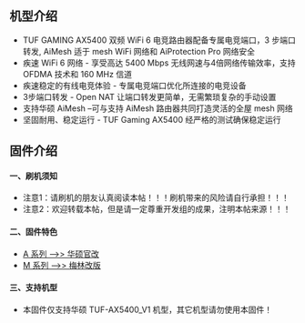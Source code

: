 ## 机型介绍
* TUF GAMING AX5400 双频 WiFi 6 电竞路由器配备专属电竞端口，3 步端口转发, AiMesh 适于 mesh WiFi 网络和 AiProtection Pro 网络安全
* 疾速 WiFi 6 网络 - 享受高达 5400 Mbps 无线网速与4倍网络传输效率，支持 OFDMA 技术和 160 MHz 信道
* 疾速稳定的有线电竞体验 - 专属电竞端口优化所连接的电竞设备
* 3步端口转发 - Open NAT 让端口转发更简单，无需繁琐复杂的手动设置
* 支持华硕 AiMesh –可与支持 AiMesh 路由器共同打造灵活的全屋 mesh 网络
* 坚固耐用、稳定运行 - TUF Gaming AX5400 经严格的测试确保稳定运行

## 固件介绍
#### 一、刷机须知
* 注意1：请刷机的朋友认真阅读本帖！！！刷机带来的风险请自行承担！！！
* 注意2：欢迎转载本帖，但是请一定尊重开发组的成果，注明本帖来源！！！

#### 二、固件特色
* [A 系列 ——>> 华硕官改](/zh/guide/asus/firmware-a.md)
* [M 系列 ——>> 梅林改版](/zh/guide/asus/firmware-g.md)

#### 三、支持机型
* 本固件仅支持华硕 TUF-AX5400_V1 机型，其它机型请勿使用本固件！
